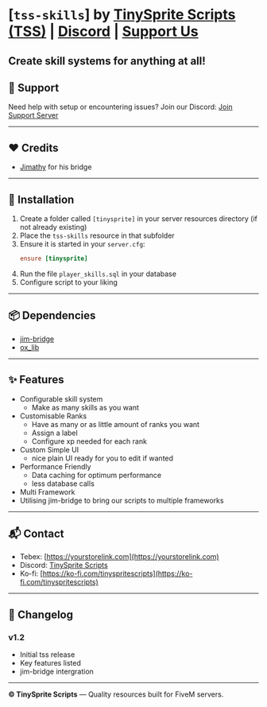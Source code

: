 # [`tss-skills`] by [TinySprite Scripts (TSS)](https://yourstorelink.com) | [Discord](https://discord.gg/ZMFfC54FdJ) | [Support Us](https://ko-fi.com/tinyspritescripts)

Create skill systems for anything at all!
---

## 🔧 Support
Need help with setup or encountering issues? Join our Discord: [Join Support Server](https://discord.gg/ZMFfC54FdJ)

---

## ❤️ Credits
- [Jimathy](https://discord.gg/xKgQZ6wZvS) for his bridge

---

## 🧰 Installation

1. Create a folder called `[tinysprite]` in your server resources directory (if not already existing)
2. Place the `tss-skills` resource in that subfolder
3. Ensure it is started in your `server.cfg`:
   ```cfg
   ensure [tinysprite]
   ```
4. Run the file `player_skills.sql` in your database
5. Configure script to your liking

---

## 📦 Dependencies
- [jim-bridge](https://github.com/jimathy/jim_bridge)
- [ox_lib](https://github.com/overextended/ox_lib)

---

## ✨ Features
- Configurable skill system
   - Make as many skills as you want
 - Customisable Ranks
   - Have as many or as little amount of ranks you want
   - Assign a label
   - Configure xp needed for each rank
 - Custom Simple UI
   - nice plain UI ready for you to edit if wanted
 - Performance Friendly
   - Data caching for optimum performance
   - less database calls
 - Multi Framework
  - Utilising jim-bridge to bring our scripts to multiple frameworks


---

## 📬 Contact

- Tebex: [https://yourstorelink.com](https://yourstorelink.com)
- Discord: [TinySprite Scripts](https://discord.gg/ZMFfC54FdJ)
- Ko-fi: [https://ko-fi.com/tinyspritescripts](https://ko-fi.com/tinyspritescripts)

---

## 🧾 Changelog

### v1.2
- Initial tss release
- Key features listed
- jim-bridge intergration

---

**© TinySprite Scripts** — Quality resources built for FiveM servers.